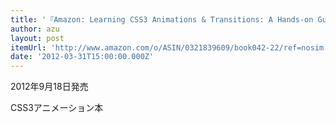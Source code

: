 ```yaml
---
title: '『Amazon: Learning CSS3 Animations & Transitions: A Hands-on Guide to Animating in CSS3 with Transforms, Transitions, Keyframes, and JavaScript [Paperback]: Alexis Goldstein』'
author: azu
layout: post
itemUrl: 'http://www.amazon.com/o/ASIN/0321839609/book042-22/ref=nosim'
date: '2012-03-31T15:00:00.000Z'
---
```

2012年9月18日発売

CSS3アニメーション本
